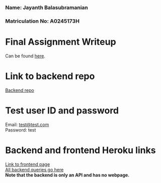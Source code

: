 ### Name: Jayanth Balasubramanian
### Matriculation No: A0245173H


# Final Assignment Writeup

Can be found [here](JayanthBalasubramanian_A0245173H_FinalWriteup.pdf).  

# Link to backend repo
[Backend repo](https://github.com/Jayanth-Balasubramanian/task-mgr-api)  

# Test user ID and password
Email: test@test.com  
Password: test  

# Backend and frontend Heroku links
[Link to frontend page](http://task-mgr-frontend.herokuapp.com/)  
[All backend queries go here](https://task-mgr-backend.herokuapp.com/)  
__Note that the backend is only an API and has no webpage.__


